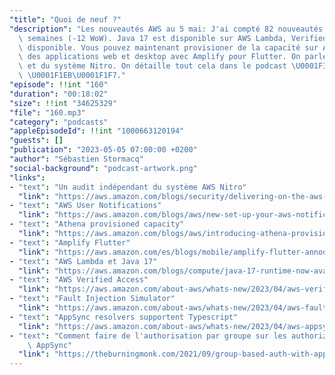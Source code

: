 ```yaml
---
"title": "Quoi de neuf ?"
"description": "Les nouveautés AWS au 5 mai: J'ai compté 82 nouveautés ces deux dernières\
  \ semaines (-12 WoW). Java 17 est disponible sur AWS Lambda, Verified Access est\
  \ disponible. Vous pouvez maintenant provisioner de la capacité sur Athena ou développer\
  \ des applications web et desktop avec Amplify pour Flutter. On parle aussi de sécurité\
  \ et du système Nitro. On détaille tout cela dans le podcast \U0001F399 AWS ☁️ en\
  \ \U0001F1EB\U0001F1F7."
"episode": !!int "160"
"duration": "00:18:02"
"size": !!int "34625329"
"file": "160.mp3"
"category": "podcasts"
"appleEpisodeId": !!int "1000663120194"
"guests": []
"publication": "2023-05-05 07:00:00 +0200"
"author": "Sébastien Stormacq"
"social-background": "podcast-artwork.png"
"links":
- "text": "Un audit indépendant du système AWS Nitro"
  "link": "https://aws.amazon.com/blogs/security/delivering-on-the-aws-digital-sovereignty-pledge-control-without-compromise/"
- "text": "AWS User Notifications"
  "link": "https://aws.amazon.com/blogs/aws/new-set-up-your-aws-notifications-in-one-place/"
- "text": "Athena provisioned capacity"
  "link": "https://aws.amazon.com/blogs/aws/introducing-athena-provisioned-capacity/"
- "text": "Amplify Flutter"
  "link": "https://aws.amazon.com/es/blogs/mobile/amplify-flutter-announces-general-availability-for-web-and-desktop-support/"
- "text": "AWS Lambda et Java 17"
  "link": "https://aws.amazon.com/blogs/compute/java-17-runtime-now-available-on-aws-lambda/"
- "text": "AWS Verified Access"
  "link": "https://aws.amazon.com/about-aws/whats-new/2023/04/aws-verified-access-generally-available/"
- "text": "Fault Injection Simulator"
  "link": "https://aws.amazon.com/about-aws/whats-new/2023/04/aws-fault-injection-simulator-amazon-ec2-instance-disk-fill/"
- "text": "AppSync resolvers supportent Typescript"
  "link": "https://aws.amazon.com/about-aws/whats-new/2023/04/aws-appsync-typescript-maps-javascript-resolvers/"
- "text": "Comment faire de l'authorisation par groupe sur les authorizer Lambda de\
    \ AppSync"
  "link": "https://theburningmonk.com/2021/09/group-based-auth-with-appsync-lambda-authoriser/"
---
```

